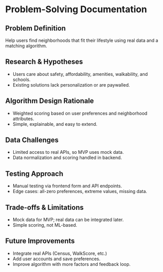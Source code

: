 # Problem-Solving Documentation

## Problem Definition
Help users find neighborhoods that fit their lifestyle using real data and a matching algorithm.

## Research & Hypotheses
- Users care about safety, affordability, amenities, walkability, and schools.
- Existing solutions lack personalization or are paywalled.

## Algorithm Design Rationale
- Weighted scoring based on user preferences and neighborhood attributes.
- Simple, explainable, and easy to extend.

## Data Challenges
- Limited access to real APIs, so MVP uses mock data.
- Data normalization and scoring handled in backend.

## Testing Approach
- Manual testing via frontend form and API endpoints.
- Edge cases: all-zero preferences, extreme values, missing data.

## Trade-offs & Limitations
- Mock data for MVP; real data can be integrated later.
- Simple scoring, not ML-based.

## Future Improvements
- Integrate real APIs (Census, WalkScore, etc.)
- Add user accounts and save preferences.
- Improve algorithm with more factors and feedback loop. 